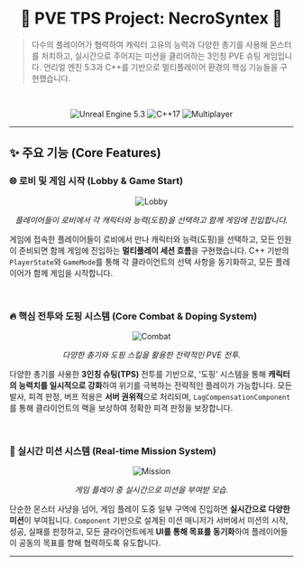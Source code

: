 <h1 align="center">🚀 PVE TPS Project: NecroSyntex 🚀</h1>

> 다수의 플레이어가 협력하여 캐릭터 고유의 능력과 다양한 총기를 사용해 몬스터를 처치하고, 실시간으로 주어지는 미션을 클리어하는 3인칭 PVE 슈팅 게임입니다.
> 언리얼 엔진 5.3과 C++를 기반으로 멀티플레이어 환경의 핵심 기능들을 구현했습니다.

<br>

<p align="center">
  <img src="https://img.shields.io/badge/Unreal%20Engine-5.3-blue?style=for-the-badge&logo=unrealengine" alt="Unreal Engine 5.3">
  <img src="https://img.shields.io/badge/C++-17-blue?style=for-the-badge&logo=cplusplus" alt="C++17">
  <img src="https://img.shields.io/badge/Network-Multiplayer-brightgreen?style=for-the-badge" alt="Multiplayer">
</p>

---

## ✨ 주요 기능 (Core Features)

### 🌐 로비 및 게임 시작 (Lobby & Game Start)
<div align="center">

![Lobby](https://github.com/user-attachments/assets/4b9c34d8-a8d6-434b-b6f3-e47fd26e0a09)
*<p align="center">플레이어들이 로비에서 각 캐릭터와 능력(도핑)을 선택하고 함께 게임에 진입합니다.</p>*
</div>

게임에 접속한 플레이어들이 로비에서 만나 캐릭터와 능력(도핑)을 선택하고, 모든 인원이 준비되면 함께 게임에 진입하는 **멀티플레이 세션 흐름**을 구현했습니다. C++ 기반의 `PlayerState`와 `GameMode`를 통해 각 클라이언트의 선택 사항을 동기화하고, 모든 플레이어가 함께 게임을 시작합니다.

<br>

### 🔥 핵심 전투와 도핑 시스템 (Core Combat & Doping System)
<div align="center">

![Combat](https://github.com/user-attachments/assets/20f3042b-54a0-4d4d-9749-9f2f5c276fd2)
*<p align="center">다양한 총기와 도핑 스킬을 활용한 전략적인 PVE 전투.</p>*
</div>

다양한 총기를 사용한 **3인칭 슈팅(TPS)** 전투를 기반으로, '도핑' 시스템을 통해 **캐릭터의 능력치를 일시적으로 강화**하여 위기를 극복하는 전략적인 플레이가 가능합니다. 
모든 발사, 피격 판정, 버프 적용은 **서버 권위적**으로 처리되며, `LagCompensationComponent`를 통해 클라이언트의 랙을 보상하여 정확한 피격 판정을 보장합니다.

<br>

### 🎯 실시간 미션 시스템 (Real-time Mission System)
<div align="center">

![Mission](https://github.com/user-attachments/assets/7b187e56-e5af-4437-a645-a696a6f136fc)
*<p align="center">게임 플레이 중 실시간으로 미션을 부여받 모습.</p>*
</div>

단순한 몬스터 사냥을 넘어, 게임 플레이 도중 일부 구역에 진입하면 **실시간으로 다양한 미션**이 부여됩니다. `Component` 기반으로 설계된 미션 매니저가 서버에서 미션의 시작, 성공, 실패를 판정하고, 모든 클라이언트에게 **UI를 통해 목표를 동기화**하여 플레이어들이 공동의 목표를 향해 협력하도록 유도합니다.

---
